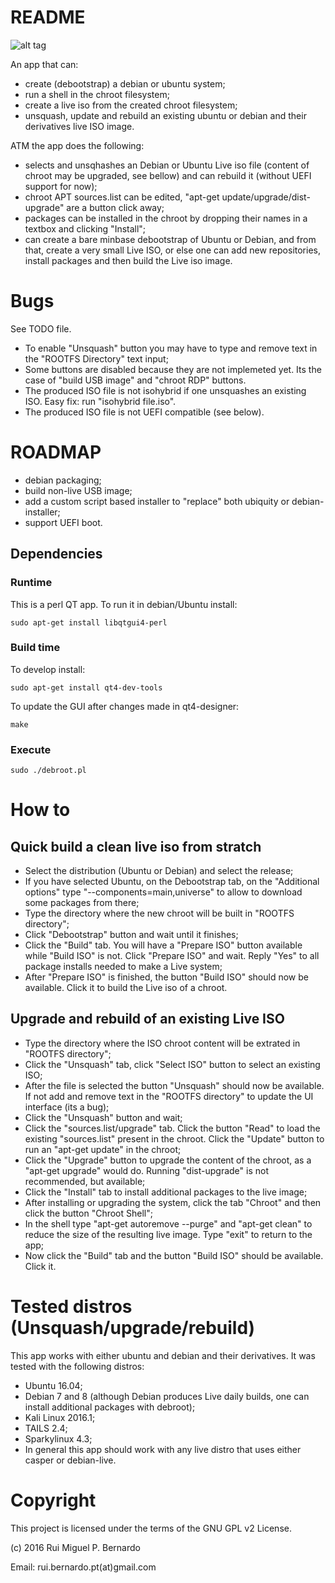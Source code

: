 # README

![alt tag](https://raw.githubusercontent.com/rbern/debroot/master/debroot.png)

An app that can:

* create (debootstrap) a debian or ubuntu system;
* run a shell in the chroot filesystem;
* create a live iso from the created chroot filesystem;
* unsquash, update and rebuild an existing ubuntu or debian and their derivatives live ISO image.

ATM the app does the following:

* selects and unsqhashes an Debian or Ubuntu Live iso file (content of chroot may be upgraded, see bellow) and can rebuild it (without UEFI support for now);
* chroot APT sources.list can be edited, "apt-get update/upgrade/dist-upgrade" are a button click away;
* packages can be installed in the chroot by dropping their names in a textbox and clicking "Install";
* can create a bare minbase debootstrap of Ubuntu or Debian, and from that, create a very small Live ISO, or else one can add new repositories, install packages and then build the Live iso image.

# Bugs

See TODO file.

* To enable "Unsquash" button you may have to type and remove text in the "ROOTFS Directory" text input;
* Some buttons are disabled because they are not implemeted yet. Its the case of "build USB image" and "chroot RDP" buttons.
* The produced ISO file is not isohybrid if one unsquashes an existing ISO. Easy fix: run "isohybrid file.iso".
* The produced ISO file is not UEFI compatible (see below).

# ROADMAP

* debian packaging;
* build non-live USB image;
* add a custom script based installer to "replace" both ubiquity or debian-installer;
* support UEFI boot.

## Dependencies

### Runtime

This is a perl QT app. To run it in debian/Ubuntu install:

	sudo apt-get install libqtgui4-perl

### Build time

To develop install:

	sudo apt-get install qt4-dev-tools

To update the GUI after changes made in qt4-designer:

	make

### Execute

	sudo ./debroot.pl

# How to

## Quick build a clean live iso from stratch

* Select the distribution (Ubuntu or Debian) and select the release;
* If you have selected Ubuntu, on the Debootstrap tab, on the "Additional options" type "--components=main,universe" to allow to download some packages from there;
* Type the directory where the new chroot will be built in "ROOTFS directory";
* Click "Debootstrap" button and wait until it finishes;
* Click the "Build" tab. You will have a "Prepare ISO" button available while "Build ISO" is not. Click "Prepare ISO" and wait. Reply "Yes" to all package installs needed to make a Live system;
* After "Prepare ISO" is finished, the button "Build ISO" should now be available. Click it to build the Live iso of a chroot.

## Upgrade and rebuild of an existing Live ISO

* Type the directory where the ISO chroot content will be extrated in "ROOTFS directory";
* Click the "Unsquash" tab, click "Select ISO" button to select an existing ISO;
* After the file is selected the button "Unsquash" should now be available. If not add and remove text in the "ROOTFS directory" to update the UI interface (its a bug);
* Click the "Unsquash" button and wait;
* Click the "sources.list/upgrade" tab. Click the button "Read" to load the existing "sources.list" present in the chroot. Click the "Update" button to run an "apt-get update" in the chroot;
* Click the "Upgrade" button to upgrade the content of the chroot, as a "apt-get upgrade" would do. Running "dist-upgrade" is not recommended, but available;
* Click the "Install" tab to install additional packages to the live image;
* After installing or upgrading the system, click the tab "Chroot" and then click the button "Chroot Shell";
* In the shell type "apt-get autoremove --purge" and "apt-get clean" to reduce the size of the resulting live image. Type "exit" to return to the app;
* Now click the "Build" tab and the button "Build ISO" should be available. Click it.

# Tested distros (Unsquash/upgrade/rebuild)

This app works with either ubuntu and debian and their derivatives. It was tested with the following distros:

* Ubuntu 16.04;
* Debian 7 and 8 (although Debian produces Live daily builds, one can install additional packages with debroot);
* Kali Linux 2016.1;
* TAILS 2.4;
* Sparkylinux 4.3;
* In general this app should work with any live distro that uses either casper or debian-live.

# Copyright

This project is licensed under the terms of the GNU GPL v2 License.

(c) 2016 Rui Miguel P. Bernardo

Email: rui.bernardo.pt(at)gmail.com
